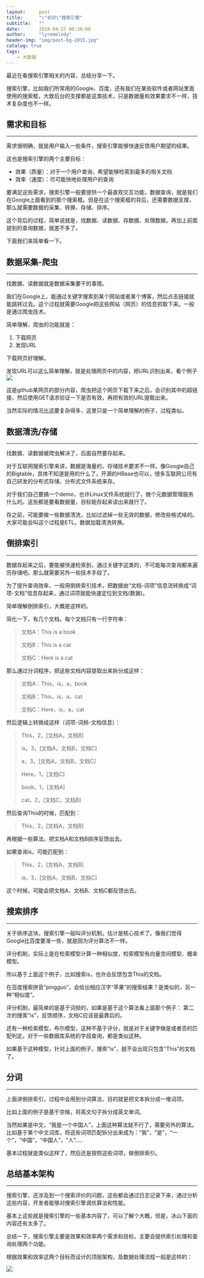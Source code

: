 ```yaml
---
layout:     post
title:      "\"初识\"搜索引擎"
subtitle:   ""
date:       2018-04-27 00:36:00
author:     "lyremelody"
header-img: "img/post-bg-2015.jpg"
catalog: true
tags:
    - 大数据
---
```



最近在看搜索引擎相关的内容，总结分享一下。

搜索引擎，比如我们所常用的Google、百度，还有我们在某些软件或者网站里面使用的搜索框，大致后台的支撑都是这类技术，只是数据量和效果要求不一样，技术复杂度也不一样。

## 需求和目标
---
需求很明确，就是用户输入一些条件，搜索引擎能够快速反馈用户期望的结果。

这也是搜索引擎的两个主要目标：
* 效果（质量）：对于一个用户查询，希望能够检索到最多的相关文档
* 效率（速度）：尽可能快地处理用户的查询

要满足这些需求，搜索引擎一般要提供一个最直观交互功能，数据查询，就是我们在Google上面看到的那个搜索框。但是在这个搜索框的背后，还需要数据支撑，那么就需要数据的采集、转换、存储、排序。

这个背后的过程，简单说就是，找数据、读数据、存数据、处理数据。再加上前面提到的查询数据，就差不多了。

下面我们来简单看一下。

## 数据采集-爬虫
---
找数据、读数据就是数据采集要干的事情。

我们在Google上，能通过关键字搜索到某个网站或者某个博客，然后点击链接就能跳转过去。这个过程就需要Google把这些网站（网页）的信息抓取下来。一般是通过爬虫技术。

简单理解，爬虫的功能就是：
1. 下载网页
2. 发现URL

下载网页好理解。

发现URL可以这么简单理解，就是处理网页中的内容，把URL识别出来，看个例子
![](/img/in-post/search_engine_01.png)

这是github某网页的部分内容，爬虫把这个网页下载下来之后，会识别其中的超链接，然后使用GET请求验证一下是否有效，再把有效的URL提取出来。

当然实际的情况比这要复杂得多，这里只是一个简单理解的例子，过程类似。

## 数据清洗/存储
---
找数据、读数据被爬虫解决了，后面自然要存起来。

对于互联网搜索引擎来讲，数据是海量的，存储技术要求不一样。像Google自己的Bigtable，具体不知道是用的什么了，开源的HBase也可以，很多互联网公司有自己研发的分布式存储、分布式文件系统来存。

对于我们自己要搞一个demo，也许Linux文件系统就行了，做个元数据管理服务什么的。这些都是要看数据量，目标能存起来读出来就行了。

存之前，可能要做一些数据清洗，比如过滤掉一些无效的数据，修改些格式啥的。大家可能会叫这个过程是ETL，数据加载清洗转换。

## 倒排索引
---
数据存起来之后，要能被快速检索到，通过关键字这类的，不可能每次查询都来遍历存储吧。那么就需要另外一些技术手段了。

为了提升查询效率，一般用倒排索引技术，把数据由“文档-词项”信息流转换成“词项-文档”信息存起来，通过词项就能快速定位到文档(数据)。

简单理解倒排索引，大概是这样的。

简化一下，有几个文档，每个文档只有一行字符串：
> 文档A：This is a book
>
> 文档B：This is a cat
>
> 文档C：Here is a cat

那么通过分词程序，把这些文档内容提取出来拆分成这样：
> 文档A：This，is，a，book
>
> 文档B：This，is，a，cat
>
> 文档C：Here，is，a，cat

然后逻辑上转换成这样（词项-词频-文档信息）：
> This，2，[文档A，文档B]
>
> is，3，[文档A，文档B，文档C]
>
> a，3，[文档A，文档B，文档C]
>
> Here，1，[文档C]
>
> book，1，[文档A]
>
> cat，2，[文档C，文档B]

然后查询This的时候，匹配到：
> This，2，[文档A，文档B]

再根据一些算法，把文档A和文档B排序反馈出去。

如果查询is，可能匹配到：
> This，2，[文档A，文档B]
>
> is，3，[文档A，文档B，文档C]

这个时候，可能会把文档A、文档B、文档C都反馈出去。

## 搜索排序
---
关于排序这块，搜索引擎一般叫评分机制，估计是核心技术了。像我们觉得Google比百度要准一些，就是因为评分算法不一样。

评分机制，实际上是在检索模型计算一种相似度，检索模型有向量空间模型、概率模型。

所以基于上面这个例子，比如搜索is，也许会反馈包含This的文档。

在百度搜索拼音“pingguo”，会给出相应汉字“苹果”的搜索结果？是类似的，另一种“相似度”。

评分机制，最简单的是基于词频的，如果是基于这个算法看上面那个例子：
第二次的搜索“is”，反馈顺序，文档C应该是最靠后的。

还有一种检索模型，布尔模型，这种不基于评分，就是对于关键字做是或者否的匹配判定。对于一些数据库系统的字段查询，都是类似这种。

如果基于这种模型，针对上面的例子，搜索“is”，就不会出现只包含“This”的文档了。

## 分词
---
上面讲倒排索引，过程中会用到分词算法，目的就是把文本拆分成一堆词项。

比如上面的例子是基于空格，将英文句子拆分成英文单词。

当然如果是中文，“我是一个中国人”，上面这种算法就不行了，需要另外的算法。比如基于某个中文词库，将这些词项匹配拆分出来成为：“我”，“是”，“一个”，“中国”，“中国人”，“人”…..

基本过程就是类似这样了，然后还是按照这些词项，做倒排索引。

## 总结基本架构
---
搜索引擎，还涉及到一个搜索评价的问题，这些都会通过日志记录下来，通过分析这些内容，开发者能够对搜索引擎调优算法和性能。

基本上这些就是搜索引擎的一些基本内容了，可以了解个大概，但是，冰山下面的内容还有太多了。

总结一下，搜索引擎主要是效果和效率两个需求和目标，主要会提供索引处理和查询处理两个功能。

根据效果和效率这两个目标而设计的顶层架构，及数据处理流程一般是这样的：

![](/img/in-post/search_engine_arch.png)

